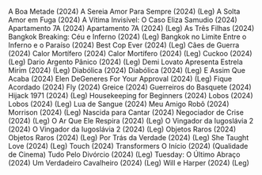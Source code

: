 A Boa Metade (2024)
A Sereia Amor Para Sempre (2024) (Leg)
A Solta Amor em Fuga (2024)
A Vítima Invisível: O Caso Eliza Samudio (2024)
Apartamento 7A (2024)
Apartamento 7A (2024) (Leg)
As Três Filhas (2024)
Bangkok Breaking: Céu e Inferno (2024) (Leg)
Bangkok no Limite Entre o Inferno e o Paraíso (2024)
Best Cop Ever (2024) (Leg)
Cães de Guerra (2024)
Calor Mortífero (2024)
Calor Mortífero (2024) (Leg)
Cuckoo (2024) (Leg)
Dario Argento Pânico (2024) (Leg)
Demi Lovato Apresenta Estrela Mirim (2024) (Leg)
Diabólica (2024)
Diabólica (2024) (Leg)
E Assim Que Acaba (2024)
Elen DeGeneres For Your Approval (2024) (Leg)
Fique Acordado (2024)
Fly (2024)
Greice (2024)
Guerreiros do Basquete (2024)
Hijack 1971 (2024) (Leg)
Housekeeping for Beginners (2024)
Lobos (2024)
Lobos (2024) (Leg)
Lua de Sangue (2024)
Meu Amigo Robô (2024)
Morrison (2024) (Leg)
Nascida para Cantar (2024)
Negociador de Crise (2024) (Leg)
O Ar Que Ele Respira (2024) (Leg)
O Vingador da Iugoslávia 2 (2024)
O Vingador da Iugoslávia 2 (2024) (Leg)
Objetos Raros (2024)
Objetos Raros (2024) (Leg)
Por Trás da Verdade (2024) (Leg)
She Taught Love (2024) (Leg)
Touch (2024)
Transformers O Início (2024) (Qualidade de Cinema)
Tudo Pelo Divórcio (2024) (Leg)
Tuesday: O Último Abraço (2024)
Um Verdadeiro Cavalheiro (2024) (Leg)
Will e Harper (2024) (Leg)
